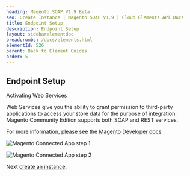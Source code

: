 ```yaml
---
heading: Magento SOAP V1.9 Beta
seo: Create Instance | Magento SOAP V1.9 | Cloud Elements API Docs
title: Endpoint Setup
description: Endpoint Setup
layout: sidebarelementdoc
breadcrumbs: /docs/elements.html
elementId: 526
parent: Back to Element Guides
order: 5
---
```


## Endpoint Setup

Activating Web Services

Web Services give you the ability to grant permission to third-party applications to access your store data for the purpose of integration. Magento Community Edition supports both SOAP and REST services.

For more information, please see the [Magento Developer docs](http://docs.magento.com/m1/ce/user_guide/system-operations/web-services-activate.html)

![Magento Connected App step 1](img/MagentoV19SOAPWeb.png)

![Magento Connected App step 2](img/MagentoV19SOAPWeb2.png)

Next [create an instance](magento-soapv19-create-instance.html).
